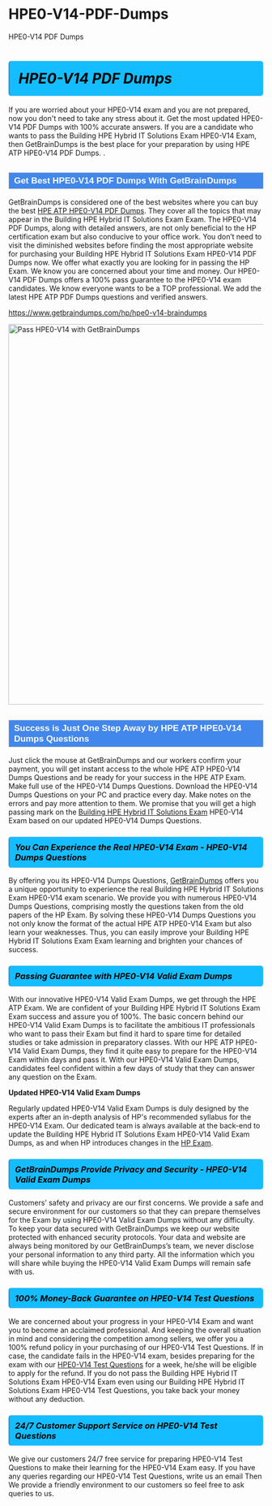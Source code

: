 # HPE0-V14-PDF-Dumps
HPE0-V14 PDF Dumps
<h1><strong><span style="display: block; color: #000000; background: #14BDFF; border: 0.5px solid #AED6F1; border-left: 3px solid #3498DB; padding: .6em; border-radius: 6px;">                     <em>HPE0-V14 <span class="exam_variation">PDF Dumps</span> </em>                </span></strong>            </h1>                        <p>If you are worried about your HPE0-V14 exam and you are not prepared, now you don't need to take any stress about it.             Get the most updated HPE0-V14 <span class="exam_variation">PDF Dumps</span> with 100% accurate answers. If you are a candidate who wants to pass the             Building HPE Hybrid IT Solutions Exam HPE0-V14 Exam, then GetBrainDumps is the best place for your preparation by using HPE ATP HPE0-V14 <span class="exam_variation">PDF Dumps</span>. .</p>                        <h2 style="background: #4287ec; border: 1px solid #cccccc; padding: 5px 10px;">                <span style="color: #ffffff;">                    <span style="font-size: 11pt;">                        <span style="line-height: normal;">                            <span style="font-family: Calibri,sans-serif;">                                <strong>                                    <span style="font-size: 13.0pt;">Get Best HPE0-V14 <span class="exam_variation">PDF Dumps</span> With GetBrainDumps</span>                                </strong>                            </span>                        </span>                    </span>                </span>            </h2>                        <p>GetBrainDumps is considered one of the best websites where you can buy the best <a href="https://www.getbraindumps.com/hp/hpe-atp-braindumps.html">HPE ATP HPE0-V14 <span class="exam_variation">PDF Dumps</span></a>.             They cover all the topics that may appear in the Building HPE Hybrid IT Solutions Exam Exam. The HPE0-V14 <span class="exam_variation">PDF Dumps</span>,             along with detailed answers, are not only beneficial to the HP certification exam but also conducive to your office work.             You don’t need to visit the diminished websites before finding the most appropriate website for purchasing your             Building HPE Hybrid IT Solutions Exam HPE0-V14 <span class="exam_variation">PDF Dumps</span> now. We offer what exactly you are looking for in passing the HP Exam.             We know you are concerned about your time and money. Our HPE0-V14 <span class="exam_variation">PDF Dumps</span> offers a 100% pass guarantee to the             HPE0-V14 exam candidates. We know everyone wants to be a TOP professional. We add the latest HPE ATP <span class="exam_variation">PDF Dumps</span> questions and verified answers.</p>                        <p><a href="https://www.getbraindumps.com/hp/hpe0-v14-braindumps">https://www.getbraindumps.com/hp/hpe0-v14-braindumps</a></p>                        <p><a href="https://www.getbraindumps.com/"><img src="https://www.getbraindumps.com/images/get-updated-exam-questions-with-discount-getbraindumps.jpg" class="postImage" alt="Pass HPE0-V14 with GetBrainDumps" width="750"></a></p>                            <h2 style="background: #4287ec; border: 1px solid #cccccc; padding: 5px 10px;">                <span style="color: #ffffff;">                    <span style="font-size: 11pt;">                        <span style="line-height: normal;">                            <span style="font-family: Calibri,sans-serif;">                                <strong>                                    <span style="font-size: 13.0pt;">Success is Just One Step Away by HPE ATP HPE0-V14 <span class="exam_variation2">Dumps Questions</span></span>                                </strong>                            </span>                        </span>                    </span>                </span>            </h2>                        <p>Just click the mouse at GetBrainDumps and our workers confirm your payment, you will get instant access to the whole HPE ATP HPE0-V14 <span class="exam_variation2">Dumps Questions</span>             and be ready for your success in the HPE ATP Exam. Make full use of the HPE0-V14 <span class="exam_variation2">Dumps Questions</span>. Download the HPE0-V14 <span class="exam_variation2">Dumps Questions</span> on your             PC and practice every day. Make notes on the errors and pay more attention to them. We promise that you will get a high passing mark on the             <a href="https://www.getbraindumps.com/hp/hpe0-v14-braindumps">Building HPE Hybrid IT Solutions Exam</a> HPE0-V14 Exam based on our updated HPE0-V14 <span class="exam_variation2">Dumps Questions</span>.</p>                        <h3>                <strong>                    <span style="display: block; color: #000000; background: #14BDFF; border: 0.5px solid #AED6F1; border-left: 3px solid #3498DB; padding: .6em; border-radius: 6px;">                        <em>You Can Experience the Real HPE0-V14 Exam - HPE0-V14 <span class="exam_variation2">Dumps Questions</span></em>                    </span>                </strong>            </h3>                        <p>By offering you its HPE0-V14 <span class="exam_variation2">Dumps Questions</span>, <a href="https://www.getbraindumps.com/">GetBrainDumps</a> offers you a unique opportunity to experience the real             Building HPE Hybrid IT Solutions Exam HPE0-V14 exam scenario. We provide you with numerous HPE0-V14 <span class="exam_variation2">Dumps Questions</span>, comprising mostly             the questions taken from the old papers of the HP Exam. By solving these HPE0-V14 <span class="exam_variation2">Dumps Questions</span> you not only know the format of the actual             HPE ATP HPE0-V14 Exam but also learn your weaknesses. Thus, you can easily improve your             Building HPE Hybrid IT Solutions Exam Exam learning and brighten your chances of success.</p>                        <h3>                <strong>                    <span style="display: block; color: #000000; background: #14BDFF; border: 0.5px solid #AED6F1; border-left: 3px solid #3498DB; padding: .6em; border-radius: 6px;">                        <em>Passing Guarantee with HPE0-V14 <span class="exam_variation3">Valid Exam Dumps</span></em>                    </span>                </strong>            </h3>                        <p>With our innovative HPE0-V14 <span class="exam_variation3">Valid Exam Dumps</span>, we get through the HPE ATP Exam. We are confident of your Building HPE Hybrid IT Solutions Exam Exam             success and assure you of 100%. The basic concern behind our HPE0-V14 <span class="exam_variation3">Valid Exam Dumps</span> is to facilitate the ambitious IT professionals who want to pass their             Exam but find it hard to spare time for detailed studies or take admission in preparatory classes. With our HPE ATP HPE0-V14 <span class="exam_variation3">Valid Exam Dumps</span>, they             find it quite easy to prepare for the HPE0-V14 Exam within days and pass it. With our HPE0-V14 <span class="exam_variation3">Valid Exam Dumps</span>, candidates feel confident within a few days of             study that they can answer any question on the Exam.</p>                        <p><strong>Updated HPE0-V14 <span class="exam_variation3">Valid Exam Dumps</span></strong></p>                        <p>Regularly updated HPE0-V14 <span class="exam_variation3">Valid Exam Dumps</span> is duly designed by the experts after an in-depth analysis of HP's recommended syllabus for the HPE0-V14 Exam.             Our dedicated team is always available at the back-end to update the Building HPE Hybrid IT Solutions Exam HPE0-V14 <span class="exam_variation3">Valid Exam Dumps</span>,             as and when HP introduces changes in the <a href="https://www.getbraindumps.com/hp-braindumps.html">HP Exam</a>.</p>                        <h3>                <strong>                    <span style="display: block; color: #000000; background: #14BDFF; border: 0.5px solid #AED6F1; border-left: 3px solid #3498DB; padding: .6em; border-radius: 6px;">                        <em>GetBrainDumps Provide Privacy and Security - HPE0-V14 <span class="exam_variation3">Valid Exam Dumps</span></em>                    </span>                </strong>            </h3>                        <p>Customers’ safety and privacy are our first concerns. We provide a safe and secure environment for our customers so that they can prepare themselves for the Exam by using             HPE0-V14 <span class="exam_variation3">Valid Exam Dumps</span> without any difficulty. To keep your data secured with GetBrainDumps we keep our website protected with enhanced security protocols. Your data and website             are always being monitored by our GetBrainDumps’s team, we never disclose your personal information to any third party. All the information which you will share while buying             the HPE0-V14 <span class="exam_variation3">Valid Exam Dumps</span> will remain safe with us.</p>                        <h3>                <strong>                    <span style="display: block; color: #000000; background: #14BDFF; border: 0.5px solid #AED6F1; border-left: 3px solid #3498DB; padding: .6em; border-radius: 6px;">                        <em>100% Money-Back Guarantee on HPE0-V14 <span class="exam_variation4">Test Questions</span></em>                    </span>                </strong>            </h3>                        <p>We are concerned about your progress in your HPE0-V14 Exam and want you to become an acclaimed professional. And keeping the overall situation in mind and             considering the competition among sellers, we offer you a 100% refund policy in your purchasing of our HPE0-V14 <span class="exam_variation4">Test Questions</span>. If in case, the candidate fails in the             HPE0-V14 exam, besides preparing for the exam with our <a href="https://www.getbraindumps.com/hp/hpe0-v14-braindumps">HPE0-V14 <span class="exam_variation4">Test Questions</span></a> for a week, he/she will be eligible to apply for the refund. If you do not pass the             Building HPE Hybrid IT Solutions Exam HPE0-V14 Exam even using our Building HPE Hybrid IT Solutions Exam HPE0-V14 <span class="exam_variation4">Test Questions</span>, you             take back your money without any deduction.</p>                        <h3>                <strong>                    <span style="display: block; color: #000000; background: #14BDFF; border: 0.5px solid #AED6F1; border-left: 3px solid #3498DB; padding: .6em; border-radius: 6px;">                        <em>24/7 Customer Support Service on HPE0-V14 <span class="exam_variation4">Test Questions</span></em>                    </span>                </strong>            </h3>                        <p>We give our customers 24/7 free service for preparing HPE0-V14 <span class="exam_variation4">Test Questions</span> to make their learning for the HPE0-V14 Exam easy. If you have any queries regarding our             HPE0-V14 <span class="exam_variation4">Test Questions</span>, write us an email Then We provide a friendly environment to our customers so feel free to ask queries to us.</p>                    

